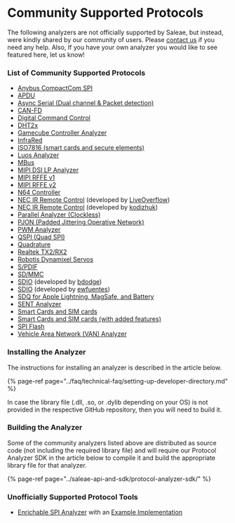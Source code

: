 # Community Supported Protocols

The following analyzers are not officially supported by Saleae, but instead, were kindly shared by our community of users. Please [contact us](https://contact.saleae.com/hc/en-us/requests/new) if you need any help. Also, If you have your own analyzer you would like to see featured here, let us know!

### **List of Community Supported Protocols**

* [Anybus CompactCom SPI](https://github.com/hms-networks/AbccSpiAnalyzer)
* [APDU](https://github.com/zwizwa/sl-apdu)
* [Async Serial \(Dual channel & Packet detection\)](https://github.com/martonmiklos/dual-channel-packetiser-serial-analyzer)
* [CAN-FD](https://github.com/acosmith/Saleae_CAN-FD_Analyser)
* [Digital Command Control](https://www.ejberg.dk/portfolio/saleae-dcc-decoder/)
* [DHT2x](https://github.com/jakeson21/DHT2xProtocolAnalyzer)
* [Gamecube Controller Analyzer](https://github.com/jefflongo/GameCubeControllerAnalyzer)
* [InfraRed](https://github.com/procule/IRAnalyzer)
* [ISO7816 \(smart cards and secure elements\)](https://github.com/nezza/ISO7816Analyzer)
* [Luos Analyzer](https://github.com/Luos-io/Analyzer)
* [MBus](https://github.com/lab11/MBusAnalzyer)
* [MIPI DSI LP Analyzer](https://github.com/stawiski/Saleae-MIPI-DSI-LP-Analyzer)
* [MIPI RFFE v1](https://github.com/alejmrm/RFFEAnalyzer)
* [MIPI RFFE v2](https://github.com/blargony/RFFEAnalyzer)
* [N64 Controller](https://github.com/lunixbochs/n64-saleae-logic)
* [NEC IR Remote Control](https://github.com/LiveOverflow/NECAnalyzer) \(developed by [LiveOverflow](https://github.com/LiveOverflow)\)
* [NEC IR Remote Control](https://github.com/kodizhuk/Salae-Logic-NEC-Analyzer) \(developed by [kodizhuk](https://github.com/kodizhuk)\)
* [Parallel Analyzer \(Clockless\)](https://github.com/Zweikeks/saleae-logic-SimpleParallelNoClock-Analyzer)
* [PJON \(Padded Jittering Operative Network\)](https://github.com/aperepel/saleae-pjon-protocol-analyzer)
* [PWM Analyzer](https://github.com/dustin/logic-pwm)
* [QSPI \(Quad SPI\)](https://github.com/dedicatedcomputing/saleae_qspi)
* [Quadrature](https://github.com/dirkx/Quadrature-Saleae-Analyser)
* [Realtek TX2/RX2](https://github.com/pzl/Saleae-Realtek-T-RX2)
* [Robotis Dynamixel Servos](https://github.com/KurtE/SaleaeDynamixelAnalyzer)
* [S/PDIF](https://github.com/pfrench42/saleae_spdif)
* [SD/MMC](https://github.com/dirker/sdmmc-analyzer)
* [SDIO](https://github.com/bdodge/SDIOanalyzer) \(developed by [bdodge](https://github.com/bdodge)\)
* [SDIO](https://github.com/ewfuentes/SaleaeSDIOAnalyzer) \(developed by [ewfuentes](https://github.com/ewfuentes)\)
* [SDQ for Apple Lightning, MagSafe, and Battery](https://github.com/nezza/SDQAnalyzer)  
* [SENT Analyzer](https://github.com/melexis/SENTAnalyzer)
* [Smart Cards and SIM cards](https://github.com/dirkx/saleae-logic-ISO7816-smartcard-Analyser)
* [Smart Cards and SIM cards \(with added features\)](https://github.com/watsug/saleae-logic-ISO7816-smartcard-Analyser)
* [SPI Flash](https://github.com/kasjer/saleae_spiflash)
* [Vehicle Area Network \(VAN\) Analyzer](https://github.com/morcibacsi/VanAnalyzer)

### Installing the Analyzer

The instructions for installing an analyzer is described in the article below.

{% page-ref page="../faq/technical-faq/setting-up-developer-directory.md" %}

In case the library file \(.dll, .so, or .dylib depending on your OS\) is not provided in the respective GitHub repository, then you will need to build it.

### Building the Analyzer

Some of the community analyzers listed above are distributed as source code \(not including the required library file\) and will require our Protocol Analyzer SDK in the article below to compile it and build the appropriate library file for that analyzer.

{% page-ref page="../saleae-api-and-sdk/protocol-analyzer-sdk/" %}

### Unofficially Supported Protocol Tools

* [Enrichable SPI Analyzer](https://github.com/coddingtonbear/saleae-enrichable-spi-analyzer) with an [Example Implementation](https://github.com/coddingtonbear/saleae-scriptable-spi-analyzer/blob/master/examples/custom_class.py)

